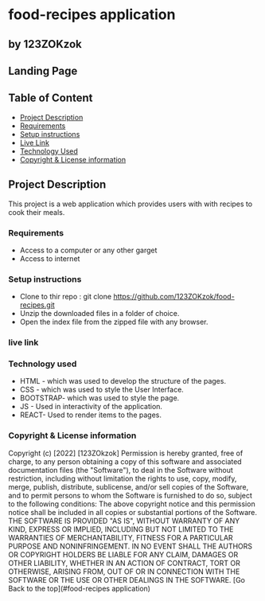 # food-recipes application


## by 123ZOKzok

## Landing Page




## Table of Content

- [Project Description](#description)
- [Requirements](#requirements)
- [Setup instructions](#setup-instructions)
- [Live Link](#Live-Link)
- [Technology  Used](#technology-Used)
- [Copyright & License information](#copyright-licence-info)


## Project Description

This project is a web application which provides users with with recipes to cook their meals.

### Requirements

- Access to  a computer or any other garget
- Access to internet

### Setup instructions

- Clone to thir repo : git clone <https://github.com/123ZOKzok/food-recipes.git>
- Unzip the downloaded files in a folder of choice.
- Open the index file from the zipped file with any browser.

### live link 

### Technology used
- HTML - which was used to develop the structure of the pages.
- CSS - which was used to style the User Interface.
- BOOTSTRAP- which was used to style the page.
- JS - Used in interactivity of the application.
- REACT- Used to render items to the pages.

### Copyright & License information

 Copyright (c) [2022] [123ZOkzok]
Permission is hereby granted, free of charge, to any person obtaining a copy
of this software and associated documentation files (the "Software"), to deal
in the Software without restriction, including without limitation the rights
to use, copy, modify, merge, publish, distribute, sublicense, and/or sell
copies of the Software, and to permit persons to whom the Software is
furnished to do so, subject to the following conditions:
The above copyright notice and this permission notice shall be included in all
copies or substantial portions of the Software.
THE SOFTWARE IS PROVIDED "AS IS", WITHOUT WARRANTY OF ANY KIND, EXPRESS OR
IMPLIED, INCLUDING BUT NOT LIMITED TO THE WARRANTIES OF MERCHANTABILITY,
FITNESS FOR A PARTICULAR PURPOSE AND NONINFRINGEMENT. IN NO EVENT SHALL THE
AUTHORS OR COPYRIGHT HOLDERS BE LIABLE FOR ANY CLAIM, DAMAGES OR OTHER
LIABILITY, WHETHER IN AN ACTION OF CONTRACT, TORT OR OTHERWISE, ARISING FROM,
OUT OF OR IN CONNECTION WITH THE SOFTWARE OR THE USE OR OTHER DEALINGS IN THE
SOFTWARE.
[Go Back to the top](#food-recipes application)
